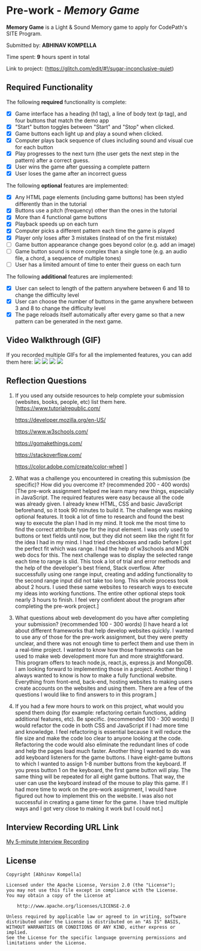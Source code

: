 # Pre-work - *Memory Game*

**Memory Game** is a Light & Sound Memory game to apply for CodePath's SITE Program. 

Submitted by: **ABHINAV KOMPELLA**

Time spent: **9** hours spent in total

Link to project: (https://glitch.com/edit/#!/sugar-inconclusive-quiet)

## Required Functionality

The following **required** functionality is complete:

* [X] Game interface has a heading (h1 tag), a line of body text (p tag), and four buttons that match the demo app
* [X] "Start" button toggles between "Start" and "Stop" when clicked. 
* [X] Game buttons each light up and play a sound when clicked. 
* [X] Computer plays back sequence of clues including sound and visual cue for each button
* [X] Play progresses to the next turn (the user gets the next step in the pattern) after a correct guess. 
* [X] User wins the game after guessing a complete pattern
* [X] User loses the game after an incorrect guess

The following **optional** features are implemented:

* [X] Any HTML page elements (including game buttons) has been styled differently than in the tutorial
* [X] Buttons use a pitch (frequency) other than the ones in the tutorial
* [X] More than 4 functional game buttons
* [X] Playback speeds up on each turn
* [X] Computer picks a different pattern each time the game is played
* [X] Player only loses after 3 mistakes (instead of on the first mistake)
* [ ] Game button appearance change goes beyond color (e.g. add an image)
* [ ] Game button sound is more complex than a single tone (e.g. an audio file, a chord, a sequence of multiple tones)
* [ ] User has a limited amount of time to enter their guess on each turn

The following **additional** features are implemented:

- [X] User can select to length of the pattern anywhere between 6 and 18 to change the difficulty level
- [X] User can choose the number of buttons in the game anywhere between 3 and 8 to change the difficulty level
- [X] The page reloads itself automatically after every game so that a new pattern can be generated in the next game.

## Video Walkthrough (GIF)

If you recorded multiple GIFs for all the implemented features, you can add them here:
![](http://g.recordit.co/AcfALwMea2.gif)
![](http://g.recordit.co/bqJ90KDpiG.gif)
![](http://g.recordit.co/meFVBbFasN.gif)
![](http://g.recordit.co/6sRbksExFX.gif)

## Reflection Questions
1. If you used any outside resources to help complete your submission (websites, books, people, etc) list them here. 
 [https://www.tutorialrepublic.com/

    https://developer.mozilla.org/en-US/
  
    https://www.w3schools.com/

    https://gomakethings.com/

    https://stackoverflow.com/
    
    https://color.adobe.com/create/color-wheel
]

2. What was a challenge you encountered in creating this submission (be specific)? How did you overcome it? (recommended 200 - 400 words) 
[The pre-work assignment helped me learn many new things, especially in JavaScript. The required features were easy because all the code was already given. I already knew HTML, CSS and basic JavaScript beforehand, so it took 90 minutes to build it. The challenge was making optional features. It took a lot of time to research and found the best way to execute the plan I had in my mind. It took me the most time to find the correct attribute type for the input element. I was only used to buttons or text fields until now, but they did not seem like the right fit for the idea I had in my mind. I had tried checkboxes and radio before I got the perfect fit which was range. I had the help of w3schools and MDN web docs for this. The next challenge was to display the selected range each time to range is slid. This took a lot of trial and error methods and the help of the developer's best friend, Stack overflow. After successfully using one range input, creating and adding functionality to the second range input did not take too long. This whole process took about 2 hours. I used these same websites to research ways to execute my ideas into working functions. The entire other optional steps took nearly 3 hours to finish. I feel very confident about the program after completing the pre-work project.]

3. What questions about web development do you have after completing your submission? (recommended 100 - 300 words) 
[I have heard a lot about different frameworks that help develop websites quickly. I wanted to use any of those for the pre-work assignment, but they were pretty unclear, and there was not enough time to perfect them and use them in a real-time project. I wanted to know how those frameworks can be used to make web development more fun and more straightforward. This program offers to teach node.js, react.js, express.js and MongoDB. I am looking forward to implementing those in a project. Another thing I always wanted to know is how to make a fully functional website. Everything from front-end, back-end, hosting websites to making users create accounts on the websites and using them. There are a few of the questions I would like to find answers to in this program.]

4. If you had a few more hours to work on this project, what would you spend them doing (for example: refactoring certain functions, adding additional features, etc). Be specific. (recommended 100 - 300 words) 
[I would refactor the code in both CSS and JavaScript if I had more time and knowledge. I feel refactoring is essential because it will reduce the file size and make the code loo clear to anyone looking at the code. Refactoring the code would also eliminate the redundant lines of code and help the pages load much faster. Another thing I wanted to do was add keyboard listeners for the game buttons. I have eight-game buttons to which I wanted to assign 1-8 number buttons from the keyboard. If you press button 1 on the keyboard, the first game button will play. The same thing will be repeated for all eight game buttons. That way, the user can use the keyboard instead of the mouse to play this game. If I had more time to work on the pre-work assignment, I would have figured out how to implement this on the website. I was also not successful in creating a game timer for the game. I have tried multiple ways and I got very close to making it work but I could not.]



## Interview Recording URL Link

[My 5-minute Interview Recording](https://www.loom.com/share/1d9cd726d9c64ef8b9bf4af392bc51b8?sharedAppSource=personal_library)


## License

    Copyright [Abhinav Kompella]

    Licensed under the Apache License, Version 2.0 (the "License");
    you may not use this file except in compliance with the License.
    You may obtain a copy of the License at

        http://www.apache.org/licenses/LICENSE-2.0

    Unless required by applicable law or agreed to in writing, software
    distributed under the License is distributed on an "AS IS" BASIS,
    WITHOUT WARRANTIES OR CONDITIONS OF ANY KIND, either express or implied.
    See the License for the specific language governing permissions and
    limitations under the License.
